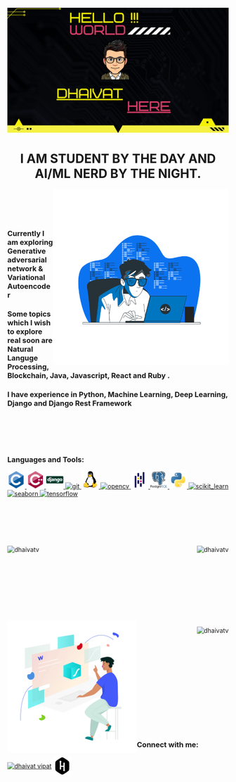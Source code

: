 ![MasterHead](https://github.com/DhaivatV/DhaivatV/blob/main/Screenshot%20from%202021-12-11%2005-20-45.png) 

<h1 align="center">I AM STUDENT BY THE DAY AND AI/ML NERD BY THE NIGHT.</h3>

<img align="right" alt="coding" width=400 src="https://github.com/DhaivatV/DhaivatV/blob/main/coding.gif">
<br></br>
<br></br>

<h3>Currently I am exploring Generative adversarial network & Variational Autoencoder</h3>
<h3>Some topics which I wish to explore real soon are Natural Languge  Processing, Blockchain, Java, Javascript, React and Ruby . </h3>
<h3>I have experience in  Python, Machine Learning, Deep Learning, Django and Django Rest Framework</h3>
<br></br>
<br></br>
<h3 align="left">Languages and Tools:</h3>
<p align="left"> <a href="https://www.cprogramming.com/" target="_blank" rel="noreferrer"> <img src="https://raw.githubusercontent.com/devicons/devicon/master/icons/c/c-original.svg" alt="c" width="40" height="40"/> </a> <a href="https://www.w3schools.com/cpp/" target="_blank" rel="noreferrer"> <img src="https://raw.githubusercontent.com/devicons/devicon/master/icons/cplusplus/cplusplus-original.svg" alt="cplusplus" width="40" height="40"/> </a> <a href="https://www.djangoproject.com/" target="_blank" rel="noreferrer"> <img src="https://raw.githubusercontent.com/devicons/devicon/master/icons/django/django-original.svg" alt="django" width="40" height="40"/> </a> <a href="https://git-scm.com/" target="_blank" rel="noreferrer"> <img src="https://www.vectorlogo.zone/logos/git-scm/git-scm-icon.svg" alt="git" width="40" height="40"/> </a> <a href="https://www.linux.org/" target="_blank" rel="noreferrer"> <img src="https://raw.githubusercontent.com/devicons/devicon/master/icons/linux/linux-original.svg" alt="linux" width="40" height="40"/> </a> <a href="https://opencv.org/" target="_blank" rel="noreferrer"> <img src="https://www.vectorlogo.zone/logos/opencv/opencv-icon.svg" alt="opencv" width="40" height="40"/> </a> <a href="https://pandas.pydata.org/" target="_blank" rel="noreferrer"> <img src="https://raw.githubusercontent.com/devicons/devicon/2ae2a900d2f041da66e950e4d48052658d850630/icons/pandas/pandas-original.svg" alt="pandas" width="40" height="40"/> </a> <a href="https://www.postgresql.org" target="_blank" rel="noreferrer"> <img src="https://raw.githubusercontent.com/devicons/devicon/master/icons/postgresql/postgresql-original-wordmark.svg" alt="postgresql" width="40" height="40"/> </a> <a href="https://www.python.org" target="_blank" rel="noreferrer"> <img src="https://raw.githubusercontent.com/devicons/devicon/master/icons/python/python-original.svg" alt="python" width="40" height="40"/> </a> <a href="https://scikit-learn.org/" target="_blank" rel="noreferrer"> <img src="https://upload.wikimedia.org/wikipedia/commons/0/05/Scikit_learn_logo_small.svg" alt="scikit_learn" width="40" height="40"/> </a> <a href="https://seaborn.pydata.org/" target="_blank" rel="noreferrer"> <img src="https://seaborn.pydata.org/_images/logo-mark-lightbg.svg" alt="seaborn" width="40" height="40"/> </a> <a href="https://www.tensorflow.org" target="_blank" rel="noreferrer"> <img src="https://www.vectorlogo.zone/logos/tensorflow/tensorflow-icon.svg" alt="tensorflow" width="40" height="40"/> </a> </p>
<br></br>

<br></br>
<p><img align="left" src="https://github-readme-stats.vercel.app/api/top-langs?username=dhaivatv&show_icons=true&locale=en&layout=compact" alt="dhaivatv" />
<img align="right" src="https://github-readme-streak-stats.herokuapp.com/?user=dhaivatv&" alt="dhaivatv" /></p>
<br></br>
<br></br>
<br></br>
 <br></br>
<br></br>
<img align="left" alt="coding" width=295 height=300 src="https://github.com/DhaivatV/DhaivatV/blob/main/prog.gif">
 
<p>&nbsp;<img align="right" src="https://github-readme-stats.vercel.app/api?username=dhaivatv&show_icons=true&locale=en" alt="dhaivatv" /></p>
<p></p>

<br></br>
<br></br>
<br></br>
<br></br>
<br></br>
<br></br>


<h3 align="left">Connect with me:</h3>
<p align="left">
<a href="https://linkedin.com/in/dhaivat vipat" target="blank"><img align="center" src="https://raw.githubusercontent.com/rahuldkjain/github-profile-readme-generator/master/src/images/icons/Social/linked-in-alt.svg" alt="dhaivat vipat" height="30" width="40" /></a>
<a href="https://www.hackerrank.com/dv9148" target="blank"><img align="center" src="https://github.com/DhaivatV/DhaivatV/blob/main/hackerrank.svg" alt="dv9148" height="45" width="40" /></a>
</p>
<br></br>
